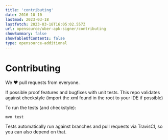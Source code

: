 ```yaml
---
title: 'contributing'
date: 2016-10-10
lastmod: 2023-03-18
lastfetch: 2023-03-18T16:05:02.557Z
url: opensource/uber-apk-signer/contributing
showSummary: false
showTableOfContents: false
type: opensource-additional
---
```

# Contributing

We ❤ pull requests from everyone.

If possible proof features and bugfixes with unit tests.
This repo validates against checkstyle (import the xml found in the root to your IDE if possible)

To run the tests (and checkstyle):

```shell
mvn test
```

Tests automatically run against branches and pull requests
via TravisCI, so you can also depend on that.
